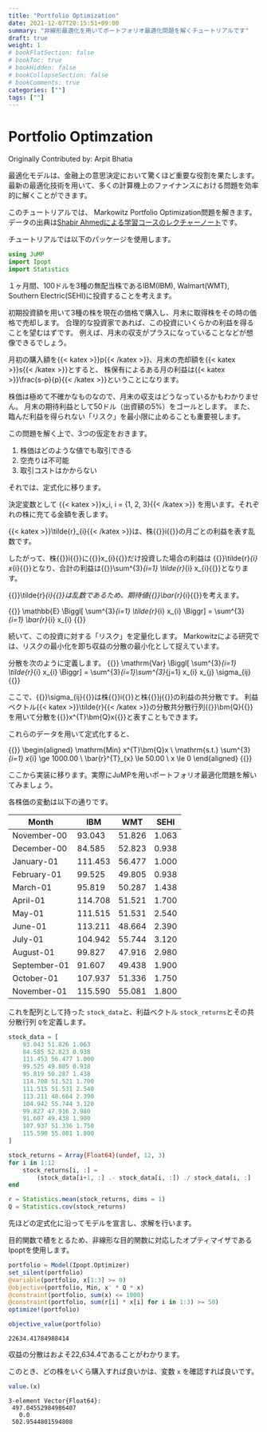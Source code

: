 ```yaml
---
title: "Portfolio Optimization"
date: 2021-12-07T20:15:51+09:00
summary: "非線形最適化を用いてポートフォリオ最適化問題を解くチュートリアルです"
draft: true
weight: 1
# bookFlatSection: false
# bookToc: true
# bookHidden: false
# bookCollapseSection: false
# bookComments: true
categories: [""]
tags: [""]
---
```


# Portfolio Optimzation
Originally Contributed by: Arpit Bhatia

最適化モデルは、金融上の意思決定において驚くほど重要な役割を果たします。
最新の最適化技術を用いて、多くの計算機上のファイナンスにおける問題を効率的に解くことができます。

このチュートリアルでは、 Markowitz Portfolio Optimization問題を解きます。
データの出典は[Shabir Ahmedによる学習コースのレクチャーノート](https://www2.isye.gatech.edu/~sahmed/isye6669/)です。

チュートリアルでは以下のパッケージを使用します。

```julia
using JuMP
import Ipopt
import Statistics
```

１ヶ月間、100ドルを3種の無配当株であるIBM(IBM), Walmart(WMT), Southern Electric(SEHI)に投資することを考えます。

初期投資額を用いて3種の株を現在の価格で購入し、月末に取得株をその時の価格で売却します。
合理的な投資家であれば、この投資にいくらかの利益を得ることを望むはずです。
例えば、月末の収支がプラスになっていることなどが想像できるでしょう。

月初の購入額を{{< katex >}}p{{< /katex >}}、月末の売却額を{{< katex >}}s{{< /katex >}}とすると、
株保有によるある月の利益は{{< katex >}}\frac{s-p}{p}{{< /katex >}}ということになります。

株価は極めて不確かなものなので、月末の収支はどうなっているかもわかりません。
月末の期待利益として50ドル（出資額の5%）をゴールとします。
また、臨んだ利益を得られない「リスク」を最小限に止めることも重要視します。

この問題を解く上で、3つの仮定をおきます。

1. 株価はどのような値でも取引できる
2. 空売りは不可能
3. 取引コストはかからない


それでは、定式化に移ります。

決定変数として {{< katex >}}x_i, i = \{1, 2, 3\}{{< /katex >}} を用います。それぞれの株に充てる金額を表します。

{{< katex >}}\tilde{r}_{i}{{< /katex >}}は、株{{<katex>}}i{{</katex>}}の月ごとの利益を表す乱数です。

したがって、株{{<katex>}}i{{</katex>}}に{{<katex>}}x_{i}{{</katex>}}だけ投資した場合の利益は
{{<katex>}}\tilde{r}_{i} x_{i}{{</katex>}}となり、合計の利益は{{<katex>}}\sum^{3}_{i=1} \tilde{r}_{i} x_{i}{{</katex>}}となります。

{{<katex>}}\tilde{r}_{i}{{</katex>}}は乱数であるため、期待値{{<katex>}}\bar{r}_{i}{{</katex>}}を考えます。

{{<katex display>}}
\mathbb{E} \Biggl[ \sum^{3}_{i=1} \tilde{r}_{i} x_{i} \Biggr] = \sum^{3}_{i=1} \bar{r}_{i} x_{i}
{{</katex>}}

続いて、この投資に対する「リスク」を定量化します。
Markowitzによる研究では、リスクの最小化を即ち収益の分散の最小化として捉えています。

分散を次のように定義します。
{{<katex display>}}
\mathrm{Var} \Biggl[ \sum^{3}_{i=1} \tilde{r}_{i} x_{i} \Biggr] = \sum^{3}_{i=1}\sum^{3}_{j=1} x_{i} x_{j} \sigma_{ij}
{{</katex>}}


ここで、{{<katex>}}\sigma_{ij}{{</katex>}}は株{{<katex>}}i{{</katex>}}と株{{<katex>}}j{{</katex>}}の利益の共分散です。
利益ベクトル{{< katex >}}\tilde{r}{{< /katex >}}の分散共分散行列{{<katex>}}\bm{Q}{{</katex>}}を用いて分散を{{<katex>}}x^{T}\bm{Q}x{{</katex>}}と表すこともできます。

これらのデータを用いて定式化すると、

{{<katex display>}}
\begin{aligned}
    \mathrm{Min} x^{T}\bm{Q}x \\
    \mathrm{s.t.} \sum^{3}_{i=1} x_{i} \ge 1000.00 \\
    \bar{r}^{T}_{x} \le 50.00 \\
    x \le 0
\end{aligned}
{{</katex>}}


ここから実装に移ります。実際にJuMPを用いポートフォリオ最適化問題を解いてみましょう。

各株価の変動は以下の通りです。


| Month        |  IBM     |  WMT    |  SEHI  |
|--------------|----------|---------|--------|
| November-00  |  93.043  |  51.826 |  1.063 |
| December-00  |  84.585  |  52.823 |  0.938 |
| January-01   |  111.453 |  56.477 |  1.000 |
| February-01  |  99.525  |  49.805 |  0.938 |
| March-01     |  95.819  |  50.287 |  1.438 |
| April-01     |  114.708 |  51.521 |  1.700 |
| May-01       |  111.515 |  51.531 |  2.540 |
| June-01      |  113.211 |  48.664 |  2.390 |
| July-01      |  104.942 |  55.744 |  3.120 |
| August-01    |  99.827  |  47.916 |  2.980 |
| September-01 |  91.607  |  49.438 |  1.900 |
| October-01   |  107.937 |  51.336 |  1.750 |
| November-01  |  115.590 |  55.081 |  1.800 |

これを配列として持った `stock_data`と、利益ベクトル `stock_returns`とその共分散行列 `Q`を定義します。

```Julia
stock_data = [
    93.043 51.826 1.063
    84.585 52.823 0.938
    111.453 56.477 1.000
    99.525 49.805 0.938
    95.819 50.287 1.438
    114.708 51.521 1.700
    111.515 51.531 2.540
    113.211 48.664 2.390
    104.942 55.744 3.120
    99.827 47.916 2.980
    91.607 49.438 1.900
    107.937 51.336 1.750
    115.590 55.081 1.800
]

stock_returns = Array{Float64}(undef, 12, 3)
for i in 1:12
    stock_returns[i, :] =
        (stock_data[i+1, :] .- stock_data[i, :]) ./ stock_data[i, :]
end

r = Statistics.mean(stock_returns, dims = 1)
Q = Statistics.cov(stock_returns)
```

先ほどの定式化に沿ってモデルを宣言し、求解を行います。

目的関数で積をとるため、非線形な目的関数に対応したオプティマイザであるIpoptを使用します。

```Julia
portfolio = Model(Ipopt.Optimizer)
set_silent(portfolio)
@variable(portfolio, x[1:3] >= 0)
@objective(portfolio, Min, x' * Q * x)
@constraint(portfolio, sum(x) <= 1000)
@constraint(portfolio, sum(r[i] * x[i] for i in 1:3) >= 50)
optimize!(portfolio)

objective_value(portfolio)
```
```22634.41784988414```

収益の分散はおよそ22,634.4であることがわかります。

このとき、どの株をいくら購入すれば良いかは、変数 `x` を確認すれば良いです。

```Julia
value.(x)
```
```
3-element Vector{Float64}:
 497.04552984986407
   0.0
 502.9544801594808
```